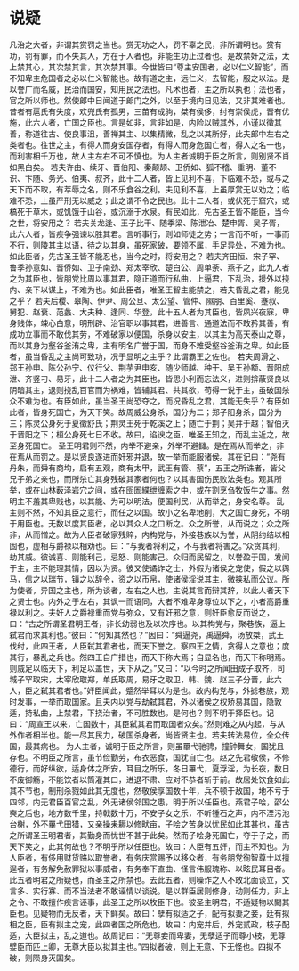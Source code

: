 # 说疑
凡治之大者，非谓其赏罚之当也。赏无功之人，罚不辜之民，非所谓明也。赏有功，罚有罪，而不失其人，方在于人者也，非能生功止过者也。是故禁奸之法，太上禁其心，其次禁其言，其次禁其事。今世皆曰“尊主安国者，必以仁义智能”，而不知卑主危国者之必以仁义智能也。故有道之主，远仁义，去智能，服之以法。是以誉广而名威，民治而国安，知用民之法也。凡术也者，主之所以执也；法也者，官之所以师也。然使郎中日闻道于郎门之外，以至于境内日见法，又非其难者也。
昔者有扈氏有失度，欢兜氏有孤男，三苗有成驹，桀有侯侈，纣有崇侯虎，晋有优施，此六人者，亡国之臣也。言是如非，言非如是，内险以贼其外，小谨以徵其善，称道往古、使良事沮，善禅其主、以集精微，乱之以其所好，此夫郎中左右之类者也。往世之主，有得人而身安国存者，有得人而身危国亡者，得人之名一也，而利害相千万也，故人主左右不可不慎也。为人主者诚明于臣之所言，则别贤不肖如黑白矣。
若夫许由、续牙、晋伯阳、秦颠颉、卫侨如、狐不稽、重明、董不识、卞随、务光、伯夷、叔齐，此十二人者，皆上见利不喜，下临难不恐，或与之天下而不取，有萃辱之名，则不乐食谷之利。夫见利不喜，上虽厚赏无以劝之；临难不恐，上虽严刑无以威之；此之谓不令之民也。此十二人者，或伏死于窟穴，或槁死于草木，或饥饿于山谷，或沉溺于水泉。有民如此，先古圣王皆不能臣，当今之世，将安用之？
若夫关龙逢、王子比干、随季梁、陈泄冶、楚申胥、吴子胥，此六人者，皆疾争强谏以胜其君。言听事行，则如师徒之势；一言而不听，一事而不行，则陵其主以语，待之以其身，虽死家破，要领不属，手足异处，不难为也。如此臣者，先古圣王皆不能忍也，当今之时，将安用之？
若夫齐田恒、宋子罕、鲁季孙意如、晋侨如、卫子南劲、郑太宰欣、楚白公、周单荼、燕子之，此九人者之为其臣也，皆朋党比周以事其君，隐正道而行私曲，上逼君，下乱治，援外以挠内、亲下以谋上，不难为也。如此臣者，唯圣王智主能禁之，若夫昏乱之君，能见之乎？
若夫后稷、皋陶、伊尹、周公旦、太公望、管仲、隰朋、百里奚、蹇叔、舅犯、赵衰、范蠡、大夫种、逢同、华登，此十五人者为其臣也，皆夙兴夜寐，卑身贱体，竦心白意，明刑辟、治官职以事其君，进善言、通道法而不敢矜其善，有成功立事而不敢伐其劳，不难破家以便国，杀身以安主，以其主为高天泰山之尊，而以其身为壑谷釜洧之卑，主有明名广誉于国，而身不难受壑谷釜洧之卑。如此臣者，虽当昏乱之主尚可致功，况于显明之主乎？此谓霸王之佐也。
若夫周滑之、郑王孙申、陈公孙宁、仪行父、荆芋尹申亥、随少师越、种干、吴王孙额、晋阳成泄、齐竖刁、易牙，此十二人者之为其臣也，皆思小利而忘法义，进则揜蔽贤良以阴暗其主，退则挠乱百官而为祸难，皆辅其君、共其欲，苟得一说于主，虽破国杀众不难为也。有臣如此，虽当圣王尚恐夺之，而况昏乱之君，其能无失乎？有臣如此者，皆身死国亡，为天下笑。故周威公身杀，国分为二；郑子阳身杀，国分为三；陈灵公身死于夏徵舒氏；荆灵王死于乾溪之上；随亡于荆；吴并于越；智伯灭于晋阳之下；桓公身死七日不收。故曰，谄谀之臣，唯圣王知之，而乱主近之，故至身死国亡。
圣王明君则不然，内举不避亲，外举不避雠。是在焉从而举之，非在焉从而罚之。是以贤良遂进而奸邪并退，故一举而能服诸侯。其在记曰：“尧有丹朱，而舜有商均，启有五观，商有太甲，武王有管、蔡”，五王之所诛者，皆父兄子弟之亲也，而所杀亡其身残破其家者何也？以其害国伤民败法类也。观其所举，或在山林薮泽岩穴之间，或在囹圄緤绁缠索之中，或在割烹刍牧饭牛之事。然明主不羞其卑贱也，以其能、为可以明法，便国利民，从而举之，身安名尊。
乱主则不然，不知其臣之意行，而任之以国。故小之名卑地削，大之国亡身死，不明于用臣也。无数以度其臣者，必以其众人之口断之。众之所誉，从而说之；众之所非，从而憎之。故为人臣者破家残賥，内构党与，外接巷族以为誉，从阴约结以相固也，虚相与爵禄以相劝也。曰：“与我者将利之，不与我者将害之。”众贪其利，劫其威。彼诚喜、则能利己，忌怒、则能害己。众归而民留之，以誉盈于国，发闻于主，主不能理其情，因以为贤。彼又使谲诈之士，外假为诸侯之宠使，假之以舆马，信之以瑞节，镇之以辞令，资之以币帛，使诸侯淫说其主，微挟私而公议。所为使者，异国之主也，所为谈者，左右之人也。主说其言而辩其辞，以此人者天下之贤士也。内外之于左右，其讽一而语同，大者不难卑身尊位以下之，小者高爵重禄以利之。夫奸人之爵禄重而党与弥众，又有奸邪之意，则奸臣愈反而说之，曰：“古之所谓圣君明王者，非长幼弱也及以次序也。以其构党与，聚巷族，逼上弑君而求其利也。”彼曰：“何知其然也？”因曰：“舜逼尧，禹逼舜，汤放桀，武王伐纣，此四王者，人臣弑其君者也，而天下誉之。察四王之情，贪得人之意也；度其行，暴乱之兵也。然四王自广措也，而天下称大焉；自显名也，而天下称明焉。则威足以临天下，利足以盖世，天下从之。”又曰：“以今时之所闻田成子取齐，司城子罕取宋，太宰欣取郑，单氏取周，易牙之取卫，韩、魏、赵三子分晋，此六人，臣之弑其君者也。”奸臣闻此，蹙然举耳以为是也。故内构党与，外摅巷族，观时发事，一举而取国家。且夫内以党与劫弑其君，外以诸侯之权矫易其国，隐敦适，持私曲，上禁君，下挠治者，不可胜数也。是何也？则不明于择臣也。记曰：“周宣王以来，亡国数十，其臣弑其君而取国者众矣。”然则难之从内起，与从外作者相半也。能一尽其民力，破国杀身者，尚皆贤主也。若夫转法易位，全众传国，最其病也。
为人主者，诚明于臣之所言，则虽罼弋驰骋，撞钟舞女，国犹且存也。不明臣之所言，虽节俭勤劳，布衣恶食，国犹自亡也。赵之先君敬侯，不修德行，而好纵欲，适身体之所安，耳目之所乐，冬日罼弋，夏浮淫，为长夜，数日不废御觞，不能饮者以筒灌其口，进退不肃、应对不恭者斩于前。故居处饮食如此其不节也，制刑杀戮如此其无度也，然敬侯享国数十年，兵不顿于敌国，地不亏于四邻，内无君臣百官之乱，外无诸侯邻国之患，明于所以任臣也。燕君子哙，邵公奭之后也，地方数千里，持戟数十万，不安子女之乐，不听锺石之声，内不湮污池台榭，外不罼弋田猎，又亲操耒耨以修畎亩，子哙之苦身以忧民如此其甚也，虽古之所谓圣王明君者，其勤身而忧世不甚于此矣。然而子哙身死国亡，夺于子之，而天下笑之，此其何故也？不明乎所以任臣也。故曰：人臣有五奸，而主不知也。为人臣者，有侈用财货赂以取誉者，有务庆赏赐予以移众者，有务朋党徇智尊士以擅逞者，有务解免赦罪狱以事威者，有务奉下直曲、怪言伟服瑰称、以眩民耳目者。此五者明君之所疑也，而圣主之所禁也。去此五者，则噪诈之人不敢北面谈立，文言多、实行寡、而不当法者不敢诬情以谈说。是以群臣居则修身，动则任力，非上之令、不敢擅作疾言诬事，此圣王之所以牧臣下也。彼圣主明君，不适疑物以闚其臣也。见疑物而无反者，天下鲜矣。故曰：孽有拟适之子，配有拟妻之妾，廷有拟相之臣，臣有拟主之宠，此四者国之所危也。故曰：内宠并后，外宠贰政，枝子配适，大臣拟主，乱之道也。故周记曰：“无尊妾而卑妻，无孽适子而尊小枝，无尊嬖臣而匹上卿，无尊大臣以拟其主也。”四拟者破，则上无意、下无怪也。四拟不破，则陨身灭国矣。
